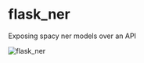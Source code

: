 # flask_ner
Exposing spacy ner models over an API


![flask_ner](https://user-images.githubusercontent.com/81632740/113435977-c492ad80-93db-11eb-9de0-c03a25434a0b.png)
